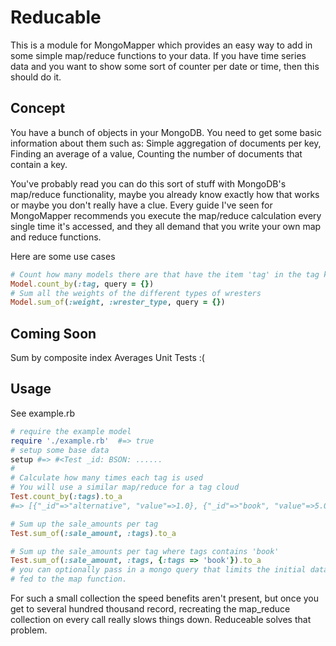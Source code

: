 Reducable
=========

This is a module for MongoMapper which provides an easy way to add in some simple 
map/reduce functions to your data. If you have time series data and you want to show
some sort of counter per date or time, then this should do it.

Concept
-------
You have a bunch of objects in your MongoDB. You need to get some basic information
about them such as:
Simple aggregation of documents per key,
Finding an average of a value,
Counting the number of documents that contain a key.

You've probably read you can do this sort of stuff with MongoDB's map/reduce
functionality, maybe you already know exactly how that works or maybe you don't
really have a clue. Every guide I've seen for MongoMapper recommends you execute
the map/reduce calculation every single time it's accessed, and they all demand
that you write your own map and reduce functions.

Here are some use cases

```ruby
# Count how many models there are that have the item 'tag' in the tag key
Model.count_by(:tag, query = {})
# Sum all the weights of the different types of wresters 
Model.sum_of(:weight, :wrester_type, query = {})
```

Coming Soon
----------
Sum by composite index
Averages
Unit Tests :(

Usage
-----

See example.rb

```ruby
# require the example model
require './example.rb'  #=> true
# setup some base data
setup #=> #<Test _id: BSON: ...... 
#
# Calculate how many times each tag is used
# You will use a similar map/reduce for a tag cloud
Test.count_by(:tags).to_a
#=> [{"_id"=>"alternative", "value"=>1.0}, {"_id"=>"book", "value"=>5.0}, {"_id"=>"classical", "value"=>1.0}, {"_id"=>"fantasy", "value"=>2.0}, {"_id"=>"fiction", "value"=>2.0}, {"_id"=>"music", "value"=>4.0}, {"_id"=>"non-fiction", "value"=>1.0}, {"_id"=>"pop", "value"=>1.0}, {"_id"=>"rock", "value"=>1.0}]

# Sum up the sale_amounts per tag
Test.sum_of(:sale_amount, :tags).to_a

# Sum up the sale_amounts per tag where tags contains 'book'
Test.sum_of(:sale_amount, :tags, {:tags => 'book'}).to_a
# you can optionally pass in a mongo query that limits the initial dataset being
# fed to the map function.
```

For such a small collection the speed benefits aren't present, but once you get to
several hundred thousand record, recreating the map_reduce collection on every call 
really slows things down. Reduceable solves that problem.

